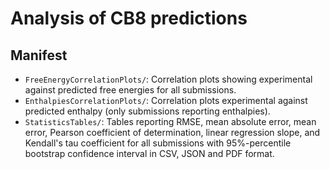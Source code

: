 # Analysis of CB8 predictions

## Manifest

- `FreeEnergyCorrelationPlots/`: Correlation plots showing experimental against predicted free energies for all submissions.
- `EnthalpiesCorrelationPlots/`: Correlation plots experimental against predicted enthalpy (only submissions reporting enthalpies).
- `StatisticsTables/`: Tables reporting RMSE, mean absolute error, mean error, Pearson coefficient of determination,
linear regression slope, and Kendall's tau coefficient for all submissions with 95%-percentile bootstrap confidence
interval in CSV, JSON and PDF format.
